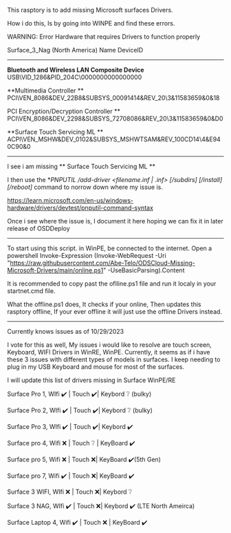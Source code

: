 This rasptory is to add missing Microsoft surfaces Drivers. 

How i do this, Is by going into WINPE and find these errors. 

WARNING: Error Hardware that requires Drivers to function properly

Surface_3_Nag (North America)
Name                                        DeviceID
----                                        --------
**Bluetooth and Wireless LAN Composite Device** USB\VID_1286&PID_204C\0000000000000000

**Multimedia Controller **                      PCI\VEN_8086&DEV_22B8&SUBSYS_00091414&REV_20\3&11583659&0&18

PCI Encryption/Decryption Controller **       PCI\VEN_8086&DEV_2298&SUBSYS_72708086&REV_20\3&11583659&0&D0

**Surface Touch Servicing ML **                 ACPI\VEN_MSHW&DEV_0102&SUBSYS_MSHWTSAM&REV_100CD14\4&E940C90&0

----                                        --------

I see i am missing ** Surface Touch Servicing ML  ** 

I then use the  **PNPUTIL /add-driver <filename.inf | *.inf> [/subdirs] [/install] [/reboot]** command to norrow down where my issue is. 

https://learn.microsoft.com/en-us/windows-hardware/drivers/devtest/pnputil-command-syntax

Once i see where the issue is, I document it here hoping we can fix it in later release of OSDDeploy

----                                        --------
To start using this script.
in WinPE, be connected to the internet. 
Open a powershell 
Invoke-Expression (Invoke-WebRequest -Uri "https://raw.githubusercontent.com/Abe-Telo/ODSCloud-Missing-Microsoft-Drivers/main/online.ps1" -UseBasicParsing).Content

It is recommended to copy past the oflline.ps1 file and run it localy in your startnet.cmd file.

What the offline.ps1 does, It checks if your online, Then updates this rasptory offline, If your ever offline it will just use the offline Drivers instead. 

----                                        --------
Currently knows issues as of 10/29/2023

I vote for this as well, My issues i would like to resolve are touch screen, Keyboard, WIFI Drivers in WinRE, WinPE.
Currently, it seems as if i have these 3 issues with different types of models in surfaces. I keep needing to plug in my USB Keyboard and mouse for most of the surfaces.

I will update this list of drivers missing in Surface WinPE/RE

Surface Pro 1, WIfi ✔️ | Touch ✔️| Keybord ❔ (bulky)

Surface Pro 2, WIfi ✔️ | Touch ✔️| Keybord ❔ (bulky)

Surface Pro 3, WIfi ✔️ | Touch ✔️| Keybord ✔️

Surface pro 4, Wifi ❌ | Touch ❔ | KeyBoard ✔️

Surface pro 5, Wifi ❌ | Touch ❌| KeyBoard ✔️(5th Gen)

Surface pro 7, Wifi ✔️ | Touch ❌| KeyBoard ✔️

Surface 3 WIFI, WIfi ❌ | Touch ❌| Keybord ❔

Surface 3 NAG, WIfi ✔️ | Touch ❌| Keybord ✔️ (LTE North Ameirca)

Surface Laptop 4, Wifi ✔️ | Touch ❌ | KeyBoard ✔️
